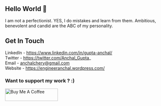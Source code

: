 ## Hello World 👋

I am not a perfectionist. YES, I do mistakes and learn from them. Ambitious, benevolent and candid are the ABC of my personality.

## Get In Touch 

LinkedIn - https://www.linkedin.com/in/gupta-anchal/ <br />
Twitter - https://twitter.com/Anchal_Gupta_ <br />
Email - anchalchery@gmail.com <br />
Website - https://engineeranchal.wordpress.com/

### Want to support my work ? :)

<a href="https://www.buymeacoffee.com/Anchal" target="_blank"><img src="https://cdn.buymeacoffee.com/buttons/default-orange.png" alt="Buy Me A Coffee" height="41" width="174"></a>
